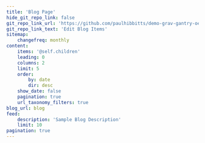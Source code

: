 ```yaml
---
title: 'Blog Page'
hide_git_repo_link: false
git_repo_link_url: 'https://github.com/paulhibbitts/demo-grav-gantry-oer-content/tree/master/pages/03.blog-page'
git_repo_link_text: 'Edit Blog Items'
sitemap:
    changefreq: monthly
content:
    items: '@self.children'
    leading: 0
    columns: 2
    limit: 5
    order:
        by: date
        dir: desc
    show_date: false
    pagination: true
    url_taxonomy_filters: true
blog_url: blog
feed:
    description: 'Sample Blog Description'
    limit: 10
pagination: true
---
```


